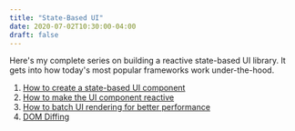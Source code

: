 ```yaml
---
title: "State-Based UI"
date: 2020-07-02T10:30:00-04:00
draft: false
---
```


Here's my complete series on building a reactive state-based UI library. It gets into how today's most popular frameworks work under-the-hood.

1. [How to create a state-based UI component](/how-to-create-a-state-based-ui-component-with-vanilla-js/)
2. [How to make the UI component reactive](/how-to-create-a-reactive-state-based-ui-component-with-vanilla-js-proxies/)
3. [How to batch UI rendering for better performance](/how-to-batch-ui-rendering-in-a-reactive-state-based-ui-component-with-vanilla-js/)
4. [DOM Diffing](/dom-diffing-with-vanilla-js/)